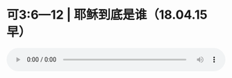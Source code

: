 # 可3:6—12 | 耶稣到底是谁（18.04.15早）

<audio style="width: 100%;" preload="false" controls controlslist="nodownload"><source src="//file.simai.life/audio/mp3/old/24300.mp3" type="audio/mpeg">Your browser does not support the audio element.</audio>


